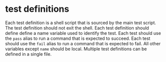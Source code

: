 # test definitions

Each test definition is a shell script that is sourced by the main test script.
The test definition should not exit the shell.
Each test definition should define define a name variable used to identify the test.
Each test should use the `pass` alias to run a command that is expected to succeed.
Each test should use the `fail` alias to run a command that is expected to fail.
All other variables except `name` should be local.
Multiple test definitions can be defined in a single file.

